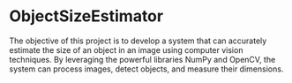 # ObjectSizeEstimator
The objective of this project is to develop a system that can accurately estimate the size of an object in an image using computer vision techniques. By leveraging the powerful libraries NumPy and OpenCV, the system can process images, detect objects, and measure their dimensions.
